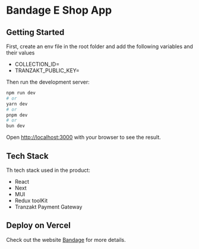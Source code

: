# Bandage E Shop App

## Getting Started

First, create an env file in the root folder and add the following variables and their values

- COLLECTION_ID=
- TRANZAKT_PUBLIC_KEY=

Then run the development server:

```bash
npm run dev
# or
yarn dev
# or
pnpm dev
# or
bun dev
```

Open [http://localhost:3000](http://localhost:3000) with your browser to see the result.

## Tech Stack

Th tech stack used in the product:

- React
- Next
- MUI
- Redux toolKit
- Tranzakt Payment Gateway

## Deploy on Vercel

Check out the website [Bandage](https://bandage-1q4q.vercel.app/) for more details.
